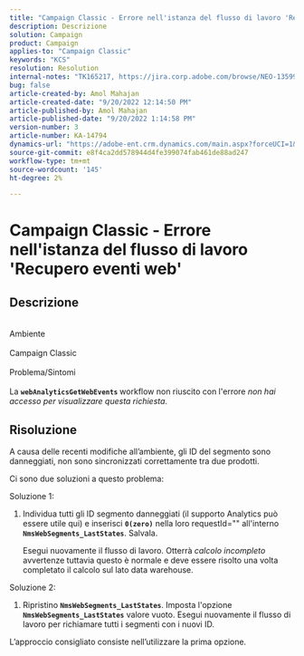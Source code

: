 ```yaml
---
title: "Campaign Classic - Errore nell'istanza del flusso di lavoro 'Recupero di eventi web'"
description: Descrizione
solution: Campaign
product: Campaign
applies-to: "Campaign Classic"
keywords: "KCS"
resolution: Resolution
internal-notes: "TK165217, https://jira.corp.adobe.com/browse/NEO-13599"
bug: false
article-created-by: Amol Mahajan
article-created-date: "9/20/2022 12:14:50 PM"
article-published-by: Amol Mahajan
article-published-date: "9/20/2022 1:14:58 PM"
version-number: 3
article-number: KA-14794
dynamics-url: "https://adobe-ent.crm.dynamics.com/main.aspx?forceUCI=1&pagetype=entityrecord&etn=knowledgearticle&id=0af58dd1-dd38-ed11-9db0-000d3a5c1bcc"
source-git-commit: e8f4ca2dd578944d4fe399074fab461de88ad247
workflow-type: tm+mt
source-wordcount: '145'
ht-degree: 2%

---
```


# Campaign Classic - Errore nell&#39;istanza del flusso di lavoro &#39;Recupero eventi web&#39;

## Descrizione

<br>Ambiente <br><br>
Campaign Classic
<br><br>Problema/Sintomi<br><br>
La <b>`webAnalyticsGetWebEvents` </b>workflow non riuscito con l&#39;errore *non hai accesso per visualizzare questa richiesta*.


## Risoluzione


A causa delle recenti modifiche all’ambiente, gli ID del segmento sono danneggiati, non sono sincronizzati correttamente tra due prodotti.

Ci sono due soluzioni a questo problema:

Soluzione 1:

1. Individua tutti gli ID segmento danneggiati (il supporto Analytics può essere utile qui) e inserisci <b>`0(zero)`</b> nella loro requestId=&quot;&quot; all&#39;interno <b>`NmsWebSegments_LastStates`</b>. Salvala.

   Esegui nuovamente il flusso di lavoro. Otterrà *calcolo incompleto* avvertenze tuttavia questo è normale e deve essere risolto una volta completato il calcolo sul lato data warehouse.


Soluzione 2:

1. Ripristino <b>`NmsWebSegments_LastStates`</b>. Imposta l&#39;opzione <b>`NmsWebSegments_LastStates`</b> valore vuoto. Esegui nuovamente il flusso di lavoro per richiamare tutti i segmenti con i nuovi ID.




L’approccio consigliato consiste nell’utilizzare la prima opzione.
